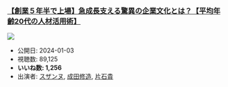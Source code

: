 ### [【創業５年半で上場】急成長支える驚異の企業文化とは？【平均年齢20代の人材活用術】](https://www.youtube.com/watch?v=5eAZ_0__FP4)
[![](https://img.youtube.com/vi/5eAZ_0__FP4/sddefault.jpg)](https://www.youtube.com/watch?v=5eAZ_0__FP4)
-   公開日: 2024-01-03
-   視聴数: 89,125
-   **いいね数: 1,256**
-   出演者: [スザンヌ](/rehacq_fan/people/スザンヌ "wikilink"), [成田修造](/rehacq_fan/people/成田修造 "wikilink"), [片石貴](/rehacq_fan/people/片石貴 "wikilink")
